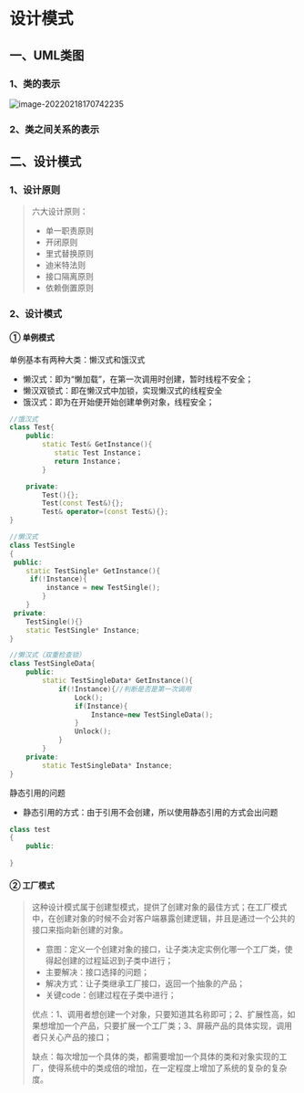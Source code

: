 # 设计模式

## 一、UML类图

### 1、类的表示

![image-20220218170742235](C:\Users\NoteSir\AppData\Roaming\Typora\typora-user-images\image-20220218170742235.png)

### 2、类之间关系的表示

>
>
>

## 二、设计模式

### 1、设计原则

> 六大设计原则：
>
> - 单一职责原则
> - 开闭原则
> - 里式替换原则
> - 迪米特法则
> - 接口隔离原则
> - 依赖倒置原则

### 2、设计模式

####  ①   单例模式

单例基本有两种大类：懒汉式和饿汉式

- 懒汉式：即为“懒加载”，在第一次调用时创建，暂时线程不安全；
- 懒汉双锁式：即在懒汉式中加锁，实现懒汉式的线程安全
- 饿汉式：即为在开始便开始创建单例对象，线程安全；

``` c++
//饿汉式
class Test{
	public:
		static Test& GetInstance(){
           static Test Instance；
           return Instance；
        }

    private:
    	Test(){};
    	Test(const Test&){};
    	Test& operator=(const Test&){};
}

//懒汉式
class TestSingle
{
 public:
 	static TestSingle* GetInstance(){
     if(!Instance){
         instance = new TestSingle();
     	}
    }
 private:
    TestSingle(){}
    static TestSingle* Instance;
}

//懒汉式（双重检查锁）
class TestSingleData{
    public:
    	static TestSingleData* GetInstance(){
            if(!Instance){//判断是否是第一次调用
                Lock();
                if(Instance){
                    Instance=new TestSingleData();
                }
                Unlock();
            }
        }
    private:
    	static TestSingleData* Instance;
}

```

静态引用的问题

- 静态引用的方式：由于引用不会创建，所以使用静态引用的方式会出问题

```c++
class test
{
    public:
    
}
```

#### ② 工厂模式

> 这种设计模式属于创建型模式，提供了创建对象的最佳方式；在工厂模式中，在创建对象的时候不会对客户端暴露创建逻辑，并且是通过一个公共的接口来指向新创建的对象。
>
> - 意图：定义一个创建对象的接口，让子类决定实例化哪一个工厂类，使得起创建的过程延迟到子类中进行；
> - 主要解决：接口选择的问题；
> - 解决方式：让子类继承工厂接口，返回一个抽象的产品；
> - 关键code：创建过程在子类中进行；
>
> 优点：1、调用者想创建一个对象，只要知道其名称即可；2、扩展性高，如果想增加一个产品，只要扩展一个工厂类；3、屏蔽产品的具体实现，调用者只关心产品的接口；
>
> 缺点：每次增加一个具体的类，都需要增加一个具体的类和对象实现的工厂，使得系统中的类成倍的增加，在一定程度上增加了系统的复杂的复杂度。